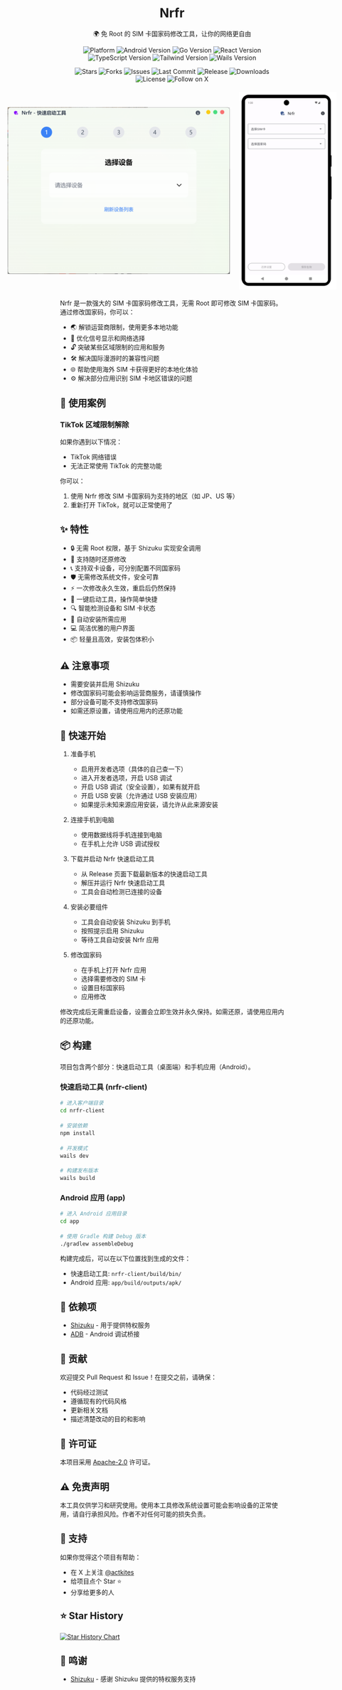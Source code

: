 <div align="center">
  <h1>Nrfr</h1>
  <p>🌍 免 Root 的 SIM 卡国家码修改工具，让你的网络更自由</p>

  <p>
    <img src="https://img.shields.io/badge/platform-Android-3DDC84?logo=android" alt="Platform">
    <img src="https://img.shields.io/badge/Android-12+-3DDC84?logo=android" alt="Android Version">
    <img src="https://img.shields.io/badge/Go-1.21+-00ADD8?logo=go" alt="Go Version">
    <img src="https://img.shields.io/badge/React-19-61DAFB?logo=react" alt="React Version">
    <img src="https://img.shields.io/badge/TypeScript-5-3178C6?logo=typescript" alt="TypeScript Version">
    <img src="https://img.shields.io/badge/Tailwind-3-38B2AC?logo=tailwind-css" alt="Tailwind Version">
    <img src="https://img.shields.io/badge/Wails-2-000000?logo=wails" alt="Wails Version">
  </p>

  <p>
      <img src="https://img.shields.io/github/stars/Ackites/Nrfr?style=flat" alt="Stars">
      <img src="https://img.shields.io/github/forks/Ackites/Nrfr?style=flat" alt="Forks">
      <img src="https://img.shields.io/github/issues/Ackites/Nrfr?style=flat" alt="Issues">
      <img src="https://img.shields.io/github/last-commit/Ackites/Nrfr?style=flat" alt="Last Commit">
      <img src="https://img.shields.io/github/release/Ackites/Nrfr?style=flat" alt="Release">
      <img src="https://img.shields.io/github/downloads/Ackites/Nrfr/total?style=flat" alt="Downloads">
      <img src="https://img.shields.io/github/license/Ackites/Nrfr?style=flat" alt="License">
      <img src="https://img.shields.io/badge/Follow-@actkites-1DA1F2?logo=x&style=flat" alt="Follow on X">
  </p>

  <div style="display: flex; justify-content: center; align-items: center; gap: 20px; margin: 20px 0;">
    <img src="docs/images/client.png" alt="快速启动工具界面" width="500">
    <img src="docs/images/app.png" alt="Android 应用界面" width="220">
  </div>
</div>

Nrfr 是一款强大的 SIM 卡国家码修改工具，无需 Root 即可修改 SIM 卡国家码。通过修改国家码，你可以：

- 🌏 解锁运营商限制，使用更多本地功能
- 📱 优化信号显示和网络选择
- 🔓 突破某些区域限制的应用和服务
- 🛠️ 解决国际漫游时的兼容性问题
- 🌐 帮助使用海外 SIM 卡获得更好的本地化体验
- ⚙️ 解决部分应用识别 SIM 卡地区错误的问题

## 📱 使用案例

### TikTok 区域限制解除

如果你遇到以下情况：

- TikTok 网络错误
- 无法正常使用 TikTok 的完整功能

你可以：

1. 使用 Nrfr 修改 SIM 卡国家码为支持的地区（如 JP、US 等）
2. 重新打开 TikTok，就可以正常使用了

## ✨ 特性

- 🔒 无需 Root 权限，基于 Shizuku 实现安全调用
- 🔄 支持随时还原修改
- 📞 支持双卡设备，可分别配置不同国家码
- 🛡️ 无需修改系统文件，安全可靠
- ⚡ 一次修改永久生效，重启后仍然保持
- 🚀 一键启动工具，操作简单快捷
- 🔍 智能检测设备和 SIM 卡状态
- 📱 自动安装所需应用
- 💻 简洁优雅的用户界面
- 📦 轻量且高效，安装包体积小

## ⚠️ 注意事项

- 需要安装并启用 Shizuku
- 修改国家码可能会影响运营商服务，请谨慎操作
- 部分设备可能不支持修改国家码
- 如需还原设置，请使用应用内的还原功能

## 🚀 快速开始

1. 准备手机
    - 启用开发者选项（具体的自己查一下）
    - 进入开发者选项，开启 USB 调试
    - 开启 USB 调试（安全设置），如果有就开启
    - 开启 USB 安装（允许通过 USB 安装应用）
    - 如果提示未知来源应用安装，请允许从此来源安装

2. 连接手机到电脑
    - 使用数据线将手机连接到电脑
    - 在手机上允许 USB 调试授权

3. 下载并启动 Nrfr 快速启动工具
    - 从 Release 页面下载最新版本的快速启动工具
    - 解压并运行 Nrfr 快速启动工具
    - 工具会自动检测已连接的设备

4. 安装必要组件
    - 工具会自动安装 Shizuku 到手机
    - 按照提示启用 Shizuku
    - 等待工具自动安装 Nrfr 应用

5. 修改国家码
    - 在手机上打开 Nrfr 应用
    - 选择需要修改的 SIM 卡
    - 设置目标国家码
    - 应用修改

修改完成后无需重启设备，设置会立即生效并永久保持。如需还原，请使用应用内的还原功能。

## 📦 构建

项目包含两个部分：快速启动工具（桌面端）和手机应用（Android）。

### 快速启动工具 (nrfr-client)

```bash
# 进入客户端目录
cd nrfr-client

# 安装依赖
npm install

# 开发模式
wails dev

# 构建发布版本
wails build
```

### Android 应用 (app)

```bash
# 进入 Android 应用目录
cd app

# 使用 Gradle 构建 Debug 版本
./gradlew assembleDebug
```

构建完成后，可以在以下位置找到生成的文件：

- 快速启动工具: `nrfr-client/build/bin/`
- Android 应用: `app/build/outputs/apk/`

## 📝 依赖项

- [Shizuku](https://shizuku.rikka.app/) - 用于提供特权服务
- [ADB](https://developer.android.com/tools/adb) - Android 调试桥接

## 🤝 贡献

欢迎提交 Pull Request 和 Issue！在提交之前，请确保：

- 代码经过测试
- 遵循现有的代码风格
- 更新相关文档
- 描述清楚改动的目的和影响

## 📄 许可证

本项目采用 [Apache-2.0](LICENSE) 许可证。

## ⚠️ 免责声明

本工具仅供学习和研究使用。使用本工具修改系统设置可能会影响设备的正常使用，请自行承担风险。作者不对任何可能的损失负责。

## 💖 支持

如果你觉得这个项目有帮助：

- 在 X 上关注 [@actkites](https://x.com/intent/follow?screen_name=actkites)
- 给项目点个 Star ⭐
- 分享给更多的人

## ⭐ Star History

[![Star History Chart](https://api.star-history.com/svg?repos=Ackites/Nrfr&type=Date)](https://star-history.com/#Ackites/Nrfr&Date)

## 🙏 鸣谢

- [Shizuku](https://shizuku.rikka.app/) - 感谢 Shizuku 提供的特权服务支持
